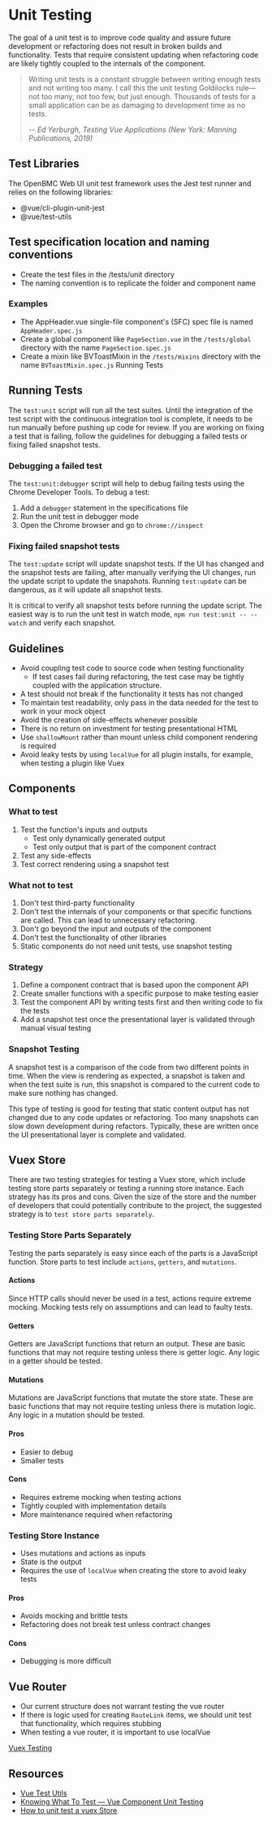 # Unit Testing

 The goal of a unit test is to improve code quality and assure future development or refactoring does not result in broken builds and functionality. Tests that require consistent updating when refactoring code are likely tightly coupled to the internals of the component.

 > Writing unit tests is a constant struggle between writing enough tests and not writing too many. I call this the unit testing Goldilocks rule—not too many, not too few, but just enough. Thousands of tests for a small application can be as damaging to development time as no tests.
 >
 > -- <cite>Ed Yerburgh, Testing Vue Applications (New York: Manning Publications, 2019)</cite>

## Test Libraries
The OpenBMC Web UI unit test framework uses the Jest test runner and relies on the following libraries:

- @vue/cli-plugin-unit-jest
- @vue/test-utils

## Test specification location and naming conventions
- Create the test files in the /tests/unit directory
- The naming convention is to replicate the folder and component name

### Examples
- The AppHeader.vue single-file component's (SFC) spec file is named `AppHeader.spec.js`
- Create a global component like `PageSection.vue` in the `/tests/global` directory with the name `PageSection.spec.js`
- Create a mixin like BVToastMixin  in the `/tests/mixins` directory with the name `BVToastMixin.spec.js` Running Tests

 ## Running Tests

The `test:unit` script will run all the test suites. Until the integration of the test script with the continuous integration tool is complete, it needs to be run manually before pushing up code for review. If you are working on fixing a test that is failing, follow the guidelines for debugging a failed tests or fixing failed snapshot tests.


### Debugging a failed test
The `test:unit:debugger` script will help to debug failing tests using the Chrome Developer Tools. To debug a test:

1. Add a `debugger` statement in the specifications file
1. Run the unit test in debugger mode
1. Open the Chrome browser and go to `chrome://inspect`

### Fixing failed snapshot tests
The `test:update` script will update snapshot tests. If the UI has changed and the snapshot tests are failing, after manually verifying the UI changes, run the update script to update the snapshots. Running `test:update` can be dangerous, as it will update all snapshot tests.

It is critical to verify all snapshot tests before running the update script. The easiest way is to run the unit test in watch mode, `npm run test:unit -- --watch` and verify each snapshot.

## Guidelines
- Avoid coupling test code to source code when testing functionality
    - If test cases fail during refactoring, the test case may be tightly coupled with the application structure.
- A test should not break if the functionality it tests has not changed
- To maintain test readability, only pass in the data needed for the test to work in your mock object
- Avoid the creation of side-effects whenever possible
- There is no return on investment for testing presentational HTML
- Use `shallowMount` rather than mount unless child component rendering is required
- Avoid leaky tests by using `localVue` for all plugin installs, for example, when testing a plugin like Vuex

## Components

### What to test
1. Test the function's inputs and outputs
    - Test only dynamically generated output
    - Test only output that is part of the component contract
1. Test any side-effects
1. Test correct rendering using a snapshot test

### What not to test
1. Don't test third-party functionality
1. Don't test the internals of your components or that specific functions are called. This can lead to unnecessary refactoring.
1. Don't go beyond the input and outputs of the component
1. Don't test the functionality of other libraries
1. Static components do not need unit tests, use snapshot testing

### Strategy
1. Define a component contract that is based upon the component API
1. Create smaller functions with a specific purpose to make testing easier
1. Test the component API by writing tests first and then writing code to fix the tests
1. Add a snapshot test once the presentational layer is validated through manual visual testing

### Snapshot Testing
A snapshot test is a comparison of the code from two different points in time. When the view is rendering as expected, a snapshot is taken and when the test suite is run, this snapshot is compared to the current code to make sure nothing has changed.

This type of testing is good for testing that static content output has not changed due to any code updates or refactoring. Too many snapshots can slow down development during refactors. Typically, these are written once the UI presentational layer is complete and validated.

## Vuex Store

There are two testing strategies for testing a Vuex store, which include testing store parts separately or testing a running store instance. Each strategy has its pros and cons. Given the size of the store and the number of developers that could potentially contribute to the project, the suggested strategy is to `test store parts separately`.

### Testing Store Parts Separately
Testing the parts separately is easy since each of the parts is a JavaScript function. Store parts to test include `actions`, `getters`, and `mutations`.

#### Actions
Since HTTP calls should never be used in a test, actions require extreme mocking. Mocking tests rely on assumptions and can lead to faulty tests.

#### Getters
Getters are JavaScript functions that return an output. These are basic functions that may not require testing unless there is getter logic. Any logic in a getter should be tested.

#### Mutations
Mutations are JavaScript functions that mutate the store state. These are basic functions that may not require testing unless there is mutation logic. Any logic in a mutation should be tested.

#### Pros
- Easier to debug
- Smaller tests

#### Cons
- Requires extreme mocking when testing actions
- Tightly coupled with implementation details
- More maintenance required when refactoring

### Testing Store Instance
- Uses mutations and actions as inputs
- State is the output
- Requires the use of `localVue` when creating the store to avoid leaky tests

#### Pros
- Avoids mocking and brittle tests
- Refactoring does not break test unless contract changes

#### Cons
- Debugging is more difficult

## Vue Router
- Our current structure does not warrant testing the vue router
- If there is logic used for creating `RouteLink` items, we should unit test that functionality, which requires stubbing
- When testing a vue router, it is important to use localVue


[Vuex Testing](https://vuex.vuejs.org/guide/testing.html)

## Resources
- [Vue Test Utils](https://vue-test-utils.vuejs.org/)
- [Knowing What To Test — Vue Component Unit Testing](https://vuejsdevelopers.com/2019/08/26/vue-what-to-unit-test-components/)
- [How to unit test a vuex Store](https://www.dev-tips-and-tricks.com/how-to-unit-test-a-vuex-store)